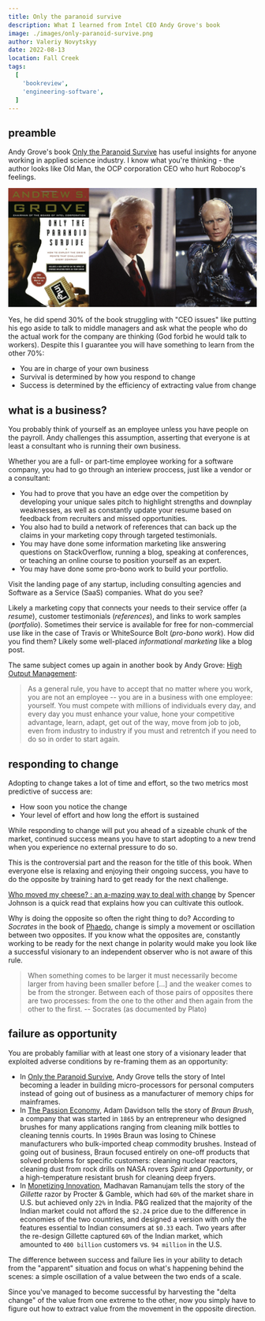 ```yaml
---
title: Only the paranoid survive
description: What I learned from Intel CEO Andy Grove's book
image: ./images/only-paranoid-survive.png
author: Valeriy Novytskyy
date: 2022-08-13
location: Fall Creek
tags:
  [
    'bookreview',
    'engineering-software',
  ]
---
```


## preamble

Andy Grove's book [Only the Paranoid Survive](https://www.amazon.com/Only-Paranoid-Survive-Exploit-Challenge-ebook/dp/B0036S4B2G) has useful insights for anyone working in applied science industry. I know what you're thinking - the author looks like Old Man, the OCP corporation CEO who hurt Robocop's feelings.

![ocp](./images/only-paranoid-survive-oldman.png)

Yes, he did spend 30% of the book struggling with "CEO issues" like putting his ego aside to talk to middle managers and ask what the people who do the actual work for the company are thinking (God forbid he would talk to workers). Despite this I guarantee you will have something to learn from the other 70%:

* You are in charge of your own business
* Survival is determined by how you respond to change
* Success is determined by the efficiency of extracting value from change

## what is a business?

You probably think of yourself as an employee unless you have people on the payroll. Andy challenges this assumption, asserting that everyone is at least a consultant who is running their own business.

Whether you are a full- or part-time employee working for a software company, you had to go through an interiew proccess, just like a vendor or a consultant:
- You had to prove that you have an edge over the competition by developing your unique sales pitch to highlight strengths and downplay weaknesses, as well as constantly update your resume based on feedback from recruiters and missed opportunities.
- You also had to build a network of references that can back up the claims in your marketing copy through targeted testimonials.
- You may have done some information marketing like answering questions on StackOverflow, running a blog, speaking at conferences, or teaching an online course to position yourself as an expert.
- You may have done some pro-bono work to build your portfolio.

Visit the landing page of any startup, including consulting agencies and Software as a Service (SaaS) companies. What do you see?

Likely a marketing copy that connects your needs to their service offer (a *resume*), customer testimonials (*references*), and links to work samples (*portfolio*). Sometimes their service is available for free for non-commercial use like in the case of Travis or WhiteSource Bolt (*pro-bono work*). How did you find them? Likely some well-placed *informational marketing* like a blog post.

The same subject comes up again in another book by Andy Grove: [High Output Management](https://www.amazon.com/High-Output-Management-Andrew-Grove-ebook/dp/B015VACHOK):

> As a general rule, you have to accept that no matter where you work, you are not an employee -- you are in a business with one employee: yourself. You must compete with millions of individuals every day, and every day you must enhance your value, hone your competitive advantage, learn, adapt, get out of the way, move from job to job, even from industry to industry if you must and retrentch if you need to do so in order to start again.

## responding to change

Adopting to change takes a lot of time and effort, so the two metrics most predictive of success are:
- How soon you notice the change
- Your level of effort and how long the effort is sustained

While responding to change will put you ahead of a sizeable chunk of the market, continued success means you have to start adopting to a new trend when you experience no external pressure to do so.

This is the controversial part and the reason for the title of this book. When everyone else is relaxing and enjoying their ongoing success, you have to do the opposite by training hard to get ready for the next challenge.

[Who moved my cheese? : an a-mazing way to deal with change](https://www.amazon.com/Who-Moved-My-Cheese-Mazing-ebook/dp/B004CR6AM4) by Spencer Johnson is a quick read that explains how you can cultivate this outlook.

Why is doing the opposite so often the right thing to do? According to *Socrates* in the book of [Phaedo](https://www.amazon.com/Phaedo-Plato-ebook/dp/B07WHTZYN7), change is simply a movement or oscillation between two opposites. If you know what the opposites are, constantly working to be ready for the next change in polarity would make you look like a successful visionary to an independent observer who is not aware of this rule.

> When something comes to be larger it must necessarily become larger from having been smaller before [...] and the weaker comes to be from the stronger. Between each of those pairs of opposites there are two processes: from the one to the other and then again from the other to the first. -- Socrates (as documented by Plato)

## failure as opportunity

You are probably familiar with at least one story of a visionary leader that exploited adverse conditions by re-framing them as an opportunity:

- In [Only the Paranoid Survive](https://www.amazon.com/Only-Paranoid-Survive-Exploit-Challenge-ebook/dp/B0036S4B2G), Andy Grove tells the story of Intel becoming a leader in building micro-processors for personal computers instead of going out of business as a manufacturer of memory chips for mainframes.
- In [The Passion Economy](https://www.amazon.com/Passion-Economy-Thriving-Twenty-First-Century-ebook/dp/B07QDK4MM7), Adam Davidson tells the story of *Braun Brush*, a company that was started in `1865` by an entrepreneur who designed brushes for many applications ranging from cleaning milk bottles to cleaning tennis courts. In `1990`s Braun was losing to Chinese manufacturers who bulk-imported cheap commodity brushes. Instead of going out of business, Braun focused entirely on one-off products that solved problems for specific customers: cleaning nuclear reactors, cleaning dust from rock drills on NASA rovers *Spirit* and *Opportunity*, or a high-temperature resistant brush for cleaning deep fryers.
- In [Monetizing Innovation](https://www.amazon.com/Monetizing-Innovation-Companies-Design-Product-ebook/dp/B01F4DYY1I), Madhavan Ramanujam tells the story of the *Gillette* razor by Procter & Gamble, which had `60%` of the market share in U.S. but achieved only `22%` in India. P&G realized that the majority of the Indian market could not afford the `$2.24` price due to the difference in economies of the two countries, and designed a version with only the features essential to Indian consumers at `$0.33` each. Two years after the re-design Gillette captured `60%` of the Indian market, which amounted to `400 billion` customers vs. `94 million` in the U.S.

The difference between success and failure lies in your ability to detach from the "apparent" situation and focus on what's happening behind the scenes: a simple oscillation of a value between the two ends of a scale.

Since you've managed to become successful by harvesting the "delta change" of the value from one extreme to the other, now you simply have to figure out how to extract value from the movement in the opposite direction.